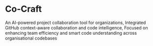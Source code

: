 # Co-Craft
An AI-powered project collaboration tool for organizations, Integrated GitHub context-aware collaboration and code intelligence, Focused on enhancing team efficiency and smart code understanding across organisational codebases
